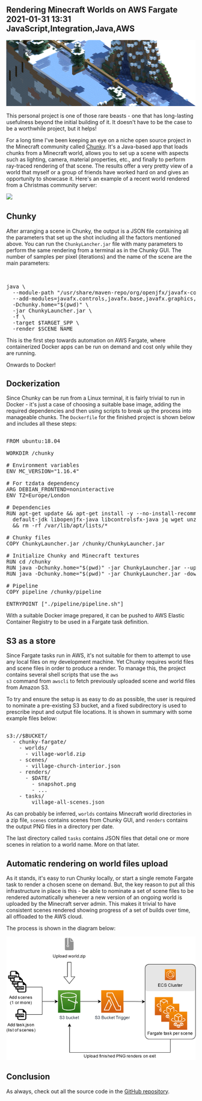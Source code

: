 Rendering Minecraft Worlds on AWS Fargate
2021-01-31 13:31
JavaScript,Integration,Java,AWS
---

![](assets/media/2021/01/chunky-fargate-sample.png)

This personal project is one of those rare beasts - one that has long-lasting
usefulness beyond the initial building of it. It doesn't have to be the case to
be a worthwhile project, but it helps!

For a long time I've been keeping an eye on a niche open source project in the
Minecraft community called [Chunky](https://chunky.llbit.se/). It's a Java-based
app that loads chunks from a Minecraft world, allows you to set up a scene with
aspects such as lighting, camera, material properties, etc., and finally to
perform ray-traced rendering of that scene. The results offer a very pretty
view of a world that myself or a group of friends have worked hard on and gives
an opportunity to showcase it. Here's an example of a recent world rendered from
a Christmas community server:

![](assets/media/2021/01/chunky-fargate-village.png)

## Chunky

After arranging a scene in Chunky, the output is a JSON file containing all the
parameters that set up the shot including all the factors mentioned above. You
can run the <code>ChunkyLancher.jar</code> file with many parameters to perform
the same rendering from a terminal as in the Chunky GUI. The number of samples
per pixel (iterations) and the name of the scene are the main parameters:

<!-- language="shell" -->
<pre><div class="code-block">

java \
  --module-path "/usr/share/maven-repo/org/openjfx/javafx-controls/11/:/usr/share/maven-repo/org/openjfx/javafx-base/11/:/usr/share/maven-repo/org/openjfx/javafx-graphics/11/:/usr/share/maven-repo/org/openjfx/javafx-fxml/11/" \
  --add-modules=javafx.controls,javafx.base,javafx.graphics,javafx.fxml \
  -Dchunky.home="$(pwd)" \
  -jar ChunkyLauncher.jar \
  -f \
  -target $TARGET_SPP \
  -render $SCENE_NAME
</div></pre>

This is the first step towards automation on AWS Fargate, where containerized
Docker apps can be run on demand and cost only while they are running.

Onwards to Docker!

## Dockerization

Since Chunky can be run from a Linux terminal, it is fairly trivial to run in
Docker - it's just a case of choosing a suitable base image, adding the required
dependencies and then using scripts to break up the process into manageable
chunks. The <code>Dockerfile</code> for the finished project is shown below and
includes all these steps:

<!-- language="dockerfile" -->
<pre><div class="code-block">
FROM ubuntu:18.04

WORKDIR /chunky

# Environment variables
ENV MC_VERSION="1.16.4"

# For tzdata dependency
ARG DEBIAN_FRONTEND=noninteractive
ENV TZ=Europe/London

# Dependencies
RUN apt-get update && apt-get install -y --no-install-recommends \
  default-jdk libopenjfx-java libcontrolsfx-java jq wget unzip awscli \
  && rm -rf /var/lib/apt/lists/*

# Chunky files
COPY ChunkyLauncher.jar /chunky/ChunkyLauncher.jar

# Initialize Chunky and Minecraft textures
RUN cd /chunky
RUN java -Dchunky.home="$(pwd)" -jar ChunkyLauncher.jar --update
RUN java -Dchunky.home="$(pwd)" -jar ChunkyLauncher.jar -download-mc $MC_VERSION

# Pipeline
COPY pipeline /chunky/pipeline

ENTRYPOINT ["./pipeline/pipeline.sh"]
</div></pre>

With a suitable Docker image prepared, it can be pushed to AWS Elastic Container
Registry to be used in a Fargate task definition.

## S3 as a store

Since Fargate tasks run in AWS, it's not suitable for them to attempt to use
any local files on my development machine. Yet Chunky requires world files and
scene files in order to produce a render. To manage this, the project contains
several shell scripts that use the <code>aws s3</code> command from
<code>awscli</code> to fetch previously uploaded scene and world files from
Amazon S3.

To try and ensure the setup is as easy to do as possible, the user is required
to nominate a pre-existing S3 bucket, and a fixed subdirectory is used to
prescribe input and output file locations. It is shown in summary with some
example files below:

<!-- language="none" -->
<pre><div class="code-block">
s3://$BUCKET/
  - chunky-fargate/
    - worlds/
      - village-world.zip
    - scenes/
      - village-church-interior.json
    - renders/
      - $DATE/
        - snapshot.png
        - ...
    - tasks/
        village-all-scenes.json
</div></pre>

As can probably be inferred, <code>worlds</code> contains Minecraft world
directories in a zip file, <code>scenes</code> contains scenes from Chunky GUI,
and <code>renders</code> contains the output PNG files in a directory per date.

The last directory called <code>tasks</code> contains JSON files that detail
one or more scenes in relation to a world name. More on that later.

## Automatic rendering on world files upload

As it stands, it's easy to run Chunky locally, or start a single remote Fargate
task to render a chosen scene on demand. But, the key reason to put all this
infrastructure in place is this - be able to nominate a set of scene files to be
rendered automatically whenever a new version of an ongoing world is uploaded
by the Minecraft server admin. This makes it trivial to have consistent scenes
rendered showing progress of a set of builds over time, all offloaded to the
AWS cloud.

The process is shown in the diagram below:

![](assets/media/2021/01/chunky-fargate-architecture.png)

## Conclusion

As always, check out all the source code in the
[GitHub repository](https://github.com/C-D-Lewis/stack-chat).
